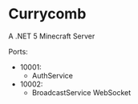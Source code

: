# Currycomb

 A .NET 5 Minecraft Server

Ports:

- 10001:
  - AuthService
- 10002:
  - BroadcastService WebSocket
